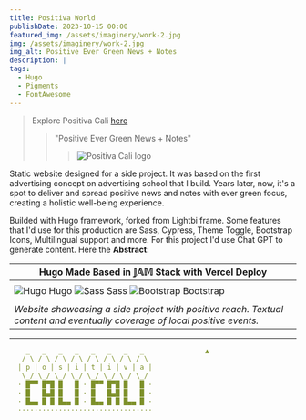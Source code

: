 ```yaml
---
title: Positiva World
publishDate: 2023-10-15 00:00
featured_img: /assets/imaginery/work-2.jpg
img: /assets/imaginery/work-2.jpg
img_alt: Positive Ever Green News + Notes
description: |
tags:
  - Hugo
  - Pigments
  - FontAwesome
---
```

> Explore Positiva Cali [here](https://positiva.netlify.com)
>
> > "Positive Ever Green News + Notes" 
> > > 
> > > ![Positiva Cali logo](https://lucfreelance.vercel.app/assets/img/p.png)

Static website designed for a side project. It was based on the first advertising concept on advertising school that I build. Years later,  now, it's a spot to deliver and spread positive news and notes with ever green focus, creating a holistic well-being experience.

Builded with Hugo framework, forked from Lightbi frame. Some features that I'd use for this production are Sass, Cypress, Theme Toggle, Bootstrap Icons, Multilingual support and more. For this project I'd use Chat GPT to generate content. Here the **Abstract**:

|  Hugo Made Based in 𝕁𝔸𝕄 Stack with Vercel Deploy  |
|----------------------------------------------------------------|
| |
| ![Hugo](https://i.imgur.com/44EVa6K.png) Hugo ![Sass](https://img.icons8.com/color/48/000000/sass.png) Sass ![Bootstrap](https://img.icons8.com/color/48/000000/bootstrap.png) Bootstrap   | 
| |
| _Website showcasing a side project with positive reach. Textual content and eventually coverage of local positive events._ |

--- 
```yaml
    _   _   _   _   _   _   _   _               ▲
   / \ / \ / \ / \ / \ / \ / \ / \ 
  | p | o | s | i | t | i | v | a |
   \_/ \_/ \_/ \_/ \_/ \_/ \_/ \_/ 
  · █▀▀ █▀█ █   █ · █▀▀ █▀█ █   █ ·
  · █   █▄█ █   █ · █   █▄█ █   █ ·
  · █▄▄ █ █ █▄▄ █ · █▄▄ █ █ █▄▄ █ ·
  ·································
  
```
